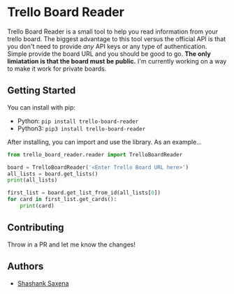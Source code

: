 # Trello Board Reader
Trello Board Reader is a small tool to help you read information from your trello board. The biggest advantage to this tool versus the official API is that you don't need to provide _any_ API keys or any type of authentication. Simple provide the board URL and you should be good to go. __The only limiatation is that the board must be public.__ I'm currently working on a way to make it work for private boards.

## Getting Started
You can install with pip:
- Python: `pip install trello-board-reader`
- Python3: `pip3 install trello-board-reader`

After installing, you can import and use the library. As an example...
```python
from trello_board_reader.reader import TrelloBoardReader

board = TrelloBoardReader('<Enter Trello Board URL here>')
all_lists = board.get_lists()
print(all_lists)

first_list = board.get_list_from_id(all_lists[0])
for card in first_list.get_cards():
    print(card)
```

## Contributing
Throw in a PR and let me know the changes!

## Authors
- [Shashank Saxena](https://shashanksaxena.me)
